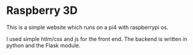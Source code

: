 <h1>Raspberry 3D</h1>

This is a simple website which runs on a pi4 with raspberrypi os.

I used simple htlm/css and js for the front end. 
The backend is written in python and the Flask module.

